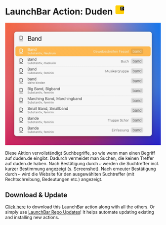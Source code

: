 # LaunchBar Action: Duden <img src="https://github.com/Ptujec/LaunchBar/blob/master/Duden-Action/Duden.lbaction/Contents/Resources/duden1.png?raw=true" width="32"/>

<img src="01.jpg" width="633"/> 

Diese Aktion vervollständigt Suchbegriffe, so wie wenn man einen Begriff auf duden.de eingibt. Dadurch vermeidet man Suchen, die keinen Treffer auf duden.de haben. Nach Bestätigung durch `↩` werden die Suchtreffer incl. kurzer Bestimmung angezeigt (s. Screenshot). Nach erneuter Bestätigung durch `↩` wird die Website für den ausgewählten Suchtreffer (mit Rechtschreibung, Bedeutungen etc.) angezeigt.  

## Download & Update

[Click here](https://github.com/Ptujec/LaunchBar/archive/refs/heads/master.zip) to download this LaunchBar action along with all the others. Or simply use [LaunchBar Repo Updates](https://github.com/Ptujec/LaunchBar/tree/master/LB-Repo-Updates#launchbar-repo-updates-action)! It helps automate updating existing and installing new actions.